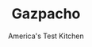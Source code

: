 ---
layout: ../../layouts/MarkdownPostLayout.astro
title: Gazpacho
author: America's Test Kitchen
pubDate: 2023-03-15
description: "It may seem contradictory, but for our version of this cold summer favorite, we wanted a gazpacho that was at once creamy and crunchy."
image_url: https://res.cloudinary.com/hksqkdlah/image/upload/ar_1:1,c_fill,dpr_2.0,f_auto,fl_lossy.progressive.strip_profile,g_faces:auto,q_auto:low,w_344/21507_sfs-gazpacho-12
tags: ["Main Courses","Vegetables","Soups"]
calories: 876
protein: 2
carbohydrates: 13
fats: 
fiber: 2
ingredients: ["12 ounces, vine-ripened tomatoes, cored and quartered","1 , red bell pepper (8 ounces), stemmed, seeded, and cut into 1-inch pieces","1 , cucumber (8 ounces), halved lengthwise, seeded, and cut into 1-inch pieces","2 1/2 cups, tomato juice","2 1/2 tablespoons, sherry vinegar","1 teaspoon, hot sauce",", Salt and pepper","1 slice, hearty white sandwich bread, torn into pieces","1/4 cup, extra-virgin olive oil, plus extra for serving","1 , shallot, minced","1 , garlic clove, minced"]
serves: 6
time: "20 minutes, plus 4 hours chilling"
instructions: ["Pulse tomatoes in food processor until broken into 1/2- to 1/4-inch pieces, about 12 pulses; transfer to large bowl. Pulse bell pepper and cucumber in now-empty processor until broken down into 1/2- to 1/4-inch pieces, about 8 pulses; add to bowl with tomatoes. Stir in tomato juice, vinegar, hot sauce, 1 teaspoon salt, and 1/2 teaspoon pepper.","Process bread and 2 cups tomato mixture in now-empty processor until smooth, about 1 minute. With processor running, slowly drizzle in oil until incorporated. Return pureed tomato mixture to bowl with remaining tomato mixture and stir in shallot and garlic. Cover and refrigerate gazpacho for at least 4 hours or up to 2 days.","Season with salt and pepper to taste. Ladle gazpacho into chilled bowls and drizzle with extra oil. Serve."]
nutrition: ["528 mg Potassium","65 mg Phosphorus","39 mg Calcium","1 mg Iron","31 mg Magnesium","617 mg Sodium","9 g Fat","1 mg Niacin (B3)","6 g Monounsaturated","1 g Polyunsaturated","120 mg Vitamin C","1 g Saturated","2 g Fiber","52 µg Folate (food)","7 g Sugars","21 µg Vitamin K","229 g Water","13 g Carbs","53 µg Folate equivalent (total)","2 g Protein","2 mg Vitamin E","97 µg Vitamin A","146 kcal Energy","876 calories"]
notes: "Campbell’s makes our favorite tomato juice. The traditional garnish is more of the same vegetables that are in the soup."
---